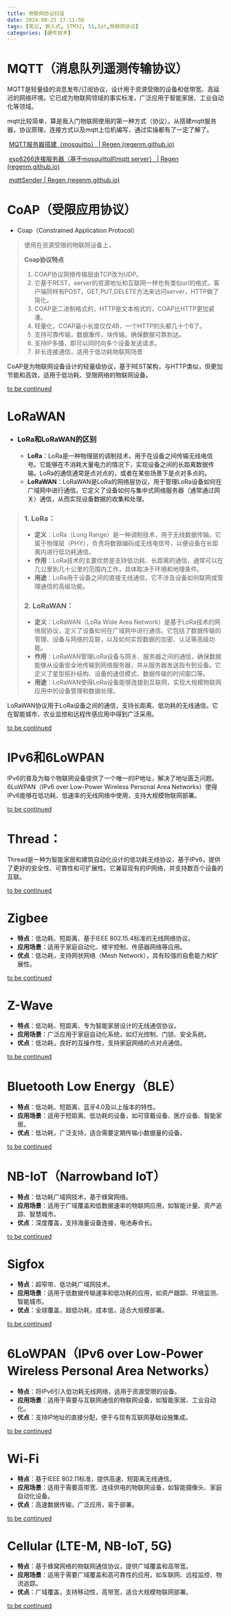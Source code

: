 ```yaml
---
title: 物联网协议扫盲
date: 2024-08-25 17:11:50
tags: [笔记, 嵌入式, STM32, 51,Iot,物联网协议]
categories: [硬件技术]
---
```




# MQTT（消息队列遥测传输协议）

​	MQTT是轻量级的消息发布/订阅协议，设计用于资源受限的设备和低带宽、高延迟的网络环境。它已成为物联网领域的事实标准，广泛应用于智能家居、工业自动化等领域。

​	mqtt比较简单，算是我入门物联网使用的第一种方式（协议）。从搭建mqtt服务器，协议原理，连接方式以及mqtt上位机编写，通过实操都有了一定了解了。

​	[MQTT服务器搭建（mosquitto） | Regen (regenm.github.io)](https://regenm.github.io/2024/02/09/MQTT服务器搭建（mosquitto）/)

​	[esp8266连接服务器（基于mosquitto的mqtt server） | Regen (regenm.github.io)](https://regenm.github.io/2024/02/09/esp8266连接服务器（基于mosquitto的mqtt-server）/)

​	[mqttSender | Regen (regenm.github.io)](https://regenm.github.io/2024/04/27/mqttSender/)

# CoAP（受限应用协议）

* Coap（Constrained Application Protocol）

> 使用在资源受限的物联网设备上，
>
> **Coap协议特点**
>
> 1. COAP协议网络传输层由TCP改为UDP。
> 2. 它基于REST，server的资源地址和互联网一样也有类似url的格式，客户端同样有POST，GET,PUT,DELETE方法来访问server，HTTP做了简化。
> 3. COAP是二进制格式的，HTTP是文本格式的，COAP比HTTP更加紧凑。
> 4. 轻量化，COAP最小长度仅仅4B，一个HTTP的头都几十个B了。
> 5. 支持可靠传输，数据重传，块传输。确保数据可靠到达。
> 6. 支持IP多播，即可以同时向多个设备发送请求。
> 7. 非长连接通信，适用于低功耗物联网场景

CoAP是为物联网设备设计的轻量级协议，基于REST架构，与HTTP类似，但更加节能和高效，适用于低功耗、受限网络的物联网设备。

[to be continued]()

# LoRaWAN

* ### LoRa和LoRaWAN的区别

    - **LoRa**：LoRa是一种物理层的调制技术，用于在设备之间传输无线电信号。它能够在不消耗大量电力的情况下，实现设备之间的长距离数据传输。LoRa的通信通常是点对点的，或者在某些场景下是点对多点的。
    - **LoRaWAN**：LoRaWAN是LoRa的网络层协议，用于管理LoRa设备如何在广域网中进行通信。它定义了设备如何与集中式网络服务器（通常通过网关）通信，从而实现设备数据的收集和处理。

> ### 1. **LoRa**：
>
> - **定义**：LoRa（Long Range）是一种调制技术，用于无线数据传输。它属于物理层（PHY），负责将数据编码成无线电信号，以便设备在长距离内进行低功耗通信。
> - **作用**：LoRa技术的主要优势是支持低功耗、长距离的通信，通常可以在几公里到几十公里的范围内工作，具体取决于环境和地理条件。
> - **用途**：LoRa用于设备之间的直接无线通信，它不涉及设备如何联网或管理通信的高级功能。
>
> ### 2. **LoRaWAN**：
>
> - **定义**：LoRaWAN（LoRa Wide Area Network）是基于LoRa技术的网络层协议，定义了设备如何在广域网中进行通信。它包括了数据传输的管理、设备与网络的互联，以及如何实现数据的加密、认证等高级功能。
> - **作用**：LoRaWAN管理LoRa设备与网关、服务器之间的通信，确保数据能够从设备安全地传输到网络服务器，并从服务器发送指令到设备。它定义了星型拓扑结构、设备的通信模式、数据传输的时间窗口等。
> - **用途**：LoRaWAN使得LoRa设备能够连接到互联网，实现大规模物联网应用中的设备管理和数据处理。

LoRaWAN协议用于LoRa设备之间的通信，支持长距离、低功耗的无线通信。它在智能城市、农业监控和远程传感应用中得到广泛采用。

[to be continued]()

# IPv6和6LoWPAN

IPv6的普及为每个物联网设备提供了一个唯一的IP地址，解决了地址匮乏问题。6LoWPAN（IPv6 over Low-Power Wireless Personal Area Networks）使得IPv6能够在低功耗、低速率的无线网络中使用，支持大规模物联网部署。

[to be continued]()

# **Thread**：

Thread是一种为智能家居和建筑自动化设计的低功耗无线协议，基于IPv6，提供了更好的安全性、可靠性和可扩展性。它兼容现有的IP网络，并支持数百个设备的互联。

[to be continued]()



# Zigbee

- **特点**：低功耗、短距离、基于IEEE 802.15.4标准的无线网络协议。
- **应用场景**：适用于家庭自动化、楼宇控制、传感器网络等应用。
- **优点**：低功耗，支持网状网络（Mesh Network），具有较强的自愈能力和扩展性。

[to be continued]()

#  Z-Wave

- **特点**：低功耗、短距离、专为智能家居设计的无线通信协议。
- **应用场景**：广泛应用于家庭自动化系统，如灯光控制、门锁、安全系统。
- **优点**：低功耗，良好的互操作性，支持家庭网络的点对点通信。

[to be continued]()

# Bluetooth Low Energy（BLE）

- **特点**：低功耗、短距离、蓝牙4.0及以上版本的特性。
- **应用场景**：适用于短距离、低功耗的设备，如可穿戴设备、医疗设备、智能家居。
- **优点**：低功耗，广泛支持，适合需要定期传输小数据量的设备。

[to be continued]()

# NB-IoT（Narrowband IoT）

- **特点**：低功耗广域网技术，基于蜂窝网络。
- **应用场景**：适用于广域覆盖和低数据速率的物联网应用，如智能计量、资产追踪、智慧城市。
- **优点**：深度覆盖，支持海量设备连接，电池寿命长。

[to be continued]()

# Sigfox

- **特点**：超窄带、低功耗广域网技术。
- **应用场景**：适用于低数据传输速率和低功耗的应用，如资产跟踪、环境监测、智能城市。
- **优点**：全球覆盖，超低功耗，成本低，适合大规模部署。

[to be continued]()

# 6LoWPAN（IPv6 over Low-Power Wireless Personal Area Networks）

- **特点**：将IPv6引入低功耗无线网络，适用于资源受限的设备。
- **应用场景**：适用于需要与互联网通信的物联网设备，如智能家居、工业自动化。
- **优点**：支持IP地址的直接分配，便于与现有互联网基础设施集成。

[to be continued]()

# Wi-Fi

- **特点**：基于IEEE 802.11标准，提供高速、短距离无线通信。
- **应用场景**：适用于需要高带宽、连续供电的物联网设备，如智能摄像头、家庭自动化设备。
- **优点**：高速数据传输，广泛应用，易于部署。

[to be continued]()

# Cellular (LTE-M, NB-IoT, 5G)

- **特点**：基于蜂窝网络的物联网通信协议，提供广域覆盖和高带宽。
- **应用场景**：适用于需要广域覆盖和高可靠性的应用，如车联网、远程监控、物流追踪。
- **优点**：广域覆盖，支持移动性，高带宽，适合大规模物联网部署。

[to be continued]()
